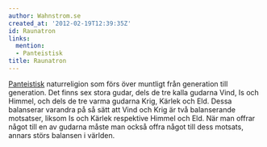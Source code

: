 ```yaml
---
author: Wahnstrom.se
created_at: '2012-02-19T12:39:35Z'
id: Raunatron
links:
  mention:
  - Panteistisk
title: Raunatron
---
```


[Panteistisk] naturreligion som förs över muntligt från generation till generation. Det finns sex
stora gudar, dels de tre kalla gudarna Vind, Is och Himmel, och dels de tre varma gudarna Krig,
Kärlek och Eld. Dessa balanserar varandra på så sätt att Vind och Krig är två balanserande
motsatser, liksom Is och Kärlek respektive Himmel och Eld. När man offrar något till en av gudarna
måste man också offra något till dess motsats, annars störs balansen i världen.

  [Panteistisk]: Panteistisk